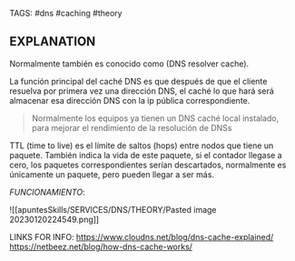 TAGS: #dns #caching #theory

## EXPLANATION

Normalmente también es conocido como (DNS resolver cache). 

La función principal del caché DNS es que después de que el cliente resuelva por primera vez una dirección DNS, el caché lo que hará será almacenar esa dirección DNS con la ip pública correspondiente.

> Normalmente los equipos ya tienen un DNS caché local instalado, para mejorar el rendimiento de la resolución de DNSs

TTL (time to live) es el límite de saltos (hops) entre nodos que tiene un paquete. También indica la vida de este paquete, si el contador llegase a cero, los paquetes correspondientes serían descartados, normalmente es únicamente un paquete, pero pueden llegar a ser más.



_FUNCIONAMIENTO_:

![[apuntesSkills/SERVICES/DNS/THEORY/Pasted image 20230120224549.png]]

LINKS FOR INFO:
https://www.cloudns.net/blog/dns-cache-explained/
https://netbeez.net/blog/how-dns-cache-works/
